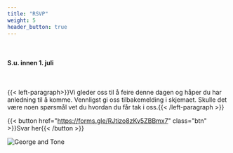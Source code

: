 ```yaml
---
title: "RSVP"
weight: 5
header_button: true
---
```


&nbsp;

#### S.u. innen 1. juli

&nbsp;

{{< left-paragraph>}}Vi gleder oss til å feire denne dagen og håper du har anledning til å komme. Vennligst gi oss tilbakemelding i skjemaet. Skulle det være noen spørsmål vet du hvordan du får tak i oss.{{< /left-paragraph >}}

{{< button href="https://forms.gle/RJtizo8zKv5ZBBmx7" class="btn" >}}Svar her{{< /button >}}

![George and Tone](images/malagaPier.jpg)